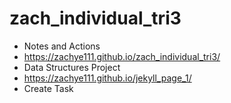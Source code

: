 # zach_individual_tri3
- Notes and Actions
- https://zachye111.github.io/zach_individual_tri3/
- Data Structures Project
- https://zachye111.github.io/jekyll_page_1/
- Create Task 
